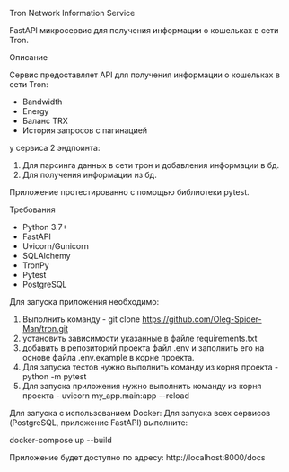 Tron Network Information Service

FastAPI микросервис для получения информации о кошельках в сети Tron.

Описание

Сервис предоставляет API для получения информации о кошельках в сети Tron:
- Bandwidth
- Energy
- Баланс TRX
- История запросов с пагинацией
   
у сервиса 2 эндпоинта:
  1. Для парсинга данных в сети трон и добавления информации в бд.
  2. Для получения информации из бд.

Приложение протестированно с помощью библиотеки pytest.

Требования
- Python 3.7+
- FastAPI
- Uvicorn/Gunicorn
- SQLAlchemy
- TronPy
- Pytest
- PostgreSQL

Для запуска приложения необходимо:
  1. Выполнить команду - git clone https://github.com/Oleg-Spider-Man/tron.git
  2. установить зависимости указанные в файле requirements.txt
  3. добавить в репозиторий проекта файл .env и заполнить его на основе файла .env.example в корне проекта.
  4. Для запуска тестов нужно выполнить команду из корня проекта - python -m pytest
  5. Для запуска приложения нужно выполнить команду из корня проекта - uvicorn my_app.main:app --reload

Для запуска с использованием Docker: Для запуска всех сервисов (PostgreSQL, приложение FastAPI) выполните:

docker-compose up --build

Приложение будет доступно по адресу: http://localhost:8000/docs
